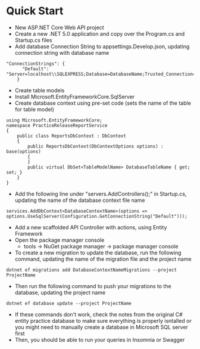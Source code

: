 # Quick Start
*   New ASP.NET Core Web API project
*   Create a new .NET 5.0 application and copy over the Program.cs and Startup.cs files
*   Add database Connection String to appsettings.Develop.json, updating connection string with database name
```    
"ConnectionStrings": {
      "Default": "Server=localhost\\SQLEXPRESS;Database=DatabaseName;Trusted_Connection=True;"
    }
```
*   Create table models
*   Install Microsoft.EntityFrameworkCore.SqlServer
*   Create database context using pre-set code (sets the name of the table for table model)
```
using Microsoft.EntityFrameworkCore;
namespace PracticeReleaseReportService
{
    public class ReportsDbContext : DbContext
    {
        public ReportsDbContext(DbContextOptions options) : base(options)
        {
        }
        public virtual DbSet<TableModelName> DatabaseTableName { get; set; }
    }
}
```
*   Add the following line under "servers.AddControllers();" in Startup.cs, updating the name of the database context file name
```
services.AddDbContext<DatabaseContextName>(options => options.UseSqlServer(Configuration.GetConnectionString("Default")));
```
*   Add a new scaffolded API Controller with actions, using Entity Framework
*   Open the package manager console
    *   tools -> NuGet package manager -> package manager console
*   To create a new migration to update the database, run the following command, updating the name of the migration file and the project name
```
dotnet ef migrations add DatabaseContextNameMigrations --project ProjectName
```
*   Then run the following command to push your migrations to the database, updating the project name
```
dotnet ef database update --project ProjectName
```
*   If these commands don't work, check the notes from the original C# entity practice database to make sure everything is properly isntalled or you might need to manually create a database in Microsoft SQL server first
*   Then, you should be able to run your queries in Insomnia or Swagger